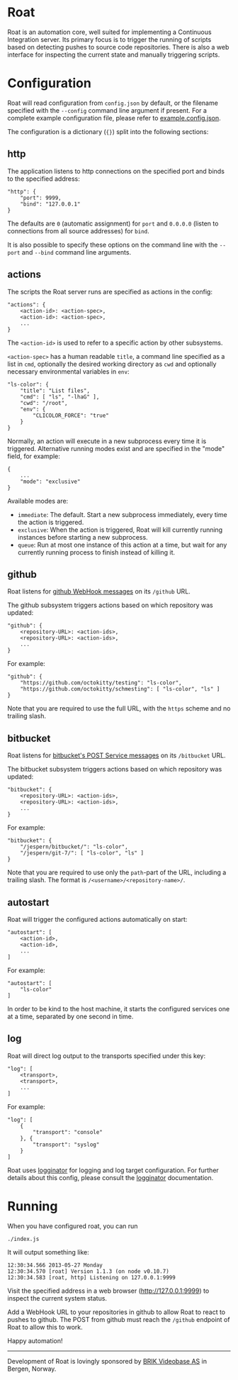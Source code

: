 Roat
====
Roat is an automation core, well suited for implementing a Continuous
Integration server. Its primary focus is to trigger the running of scripts
based on detecting pushes to source code repositories. There is also a web
interface for inspecting the current state and manually triggering scripts.

Configuration
=============
Roat will read configuration from `config.json` by default, or the filename
specified with the `--config` command line argument if present. For a complete
example configuration file, please refer to
[example.config.json](example.config.json).

The configuration is a dictionary (`{}`) split into the following sections:

http
----
The application listens to http connections on the specified port and binds to
the specified address:

    "http": {
        "port": 9999,
        "bind": "127.0.0.1"
    }

The defaults are `0` (automatic assignment) for `port` and `0.0.0.0` (listen
to connections from all source addresses) for `bind`.

It is also possible to specify these options on the command line with the
`--port` and `--bind` command line arguments.

actions
-------
The scripts the Roat server runs are specified as actions in the config:

    "actions": {
        <action-id>: <action-spec>,
        <action-id>: <action-spec>,
        ...
    }

The `<action-id>` is used to refer to a specific action by other subsystems.

`<action-spec>` has a human readable `title`, a command line specified as a
list in `cmd`, optionally the desired working directory as `cwd` and
optionally necessary environmental variables in `env`:

    "ls-color": {
        "title": "List files",
        "cmd": [ "ls", "-lhaG" ],
        "cwd": "/root",
        "env": {
            "CLICOLOR_FORCE": "true"
        }
    }

Normally, an action will execute in a new subprocess every time it is
triggered. Alternative running modes exist and are specified in the "mode"
field, for example:

    {
        ...
        "mode": "exclusive"
    }

Available modes are:

 * `immediate`: The default. Start a new subprocess immediately, every time
    the action is triggered.
 * `exclusive`: When the action is triggered, Roat will kill currently running
    instances before starting a new subprocess.
 * `queue`: Run at most one instance of this action at a time, but wait for
    any currently running process to finish instead of killing it.

github
------
Roat listens for [github WebHook messages][githubWebhook] on its `/github` URL.

[githubWebhook]: https://help.github.com/articles/post-receive-hooks

The github subsystem triggers actions based on which repository was updated:

    "github": {
        <repository-URL>: <action-ids>,
        <repository-URL>: <action-ids>,
        ...
    }

For example:

    "github": {
        "https://github.com/octokitty/testing": "ls-color",
        "https://github.com/octokitty/schmesting": [ "ls-color", "ls" ]
    }

Note that you are required to use the full URL, with the `https` scheme and no
trailing slash.

bitbucket
---------
Roat listens for [bitbucket's POST Service messages][bitbucketPOST] on its
`/bitbucket` URL.

[bitbucketPOST]: https://confluence.atlassian.com/display/BITBUCKET/POST+Service+Management

The bitbucket subsystem triggers actions based on which repository was updated:

    "bitbucket": {
        <repository-URL>: <action-ids>,
        <repository-URL>: <action-ids>,
        ...
    }

For example:

    "bitbucket": {
        "/jespern/bitbucket/": "ls-color",
        "/jespern/git-7/": [ "ls-color", "ls" ]
    }

Note that you are required to use only the `path`-part of the URL, including a
trailing slash. The format is `/<username>/<repository-name>/`.

autostart
---------
Roat will trigger the configured actions automatically on start:

    "autostart": [
        <action-id>,
        <action-id>,
        ...
    ]

For example:

    "autostart": [
        "ls-color"
    ]

In order to be kind to the host machine, it starts the configured services one
at a time, separated by one second in time.

log
---
Roat will direct log output to the transports specified under this key:

    "log": [
        <transport>,
        <transport>,
        ...
    ]

For example:

    "log": [
        {
            "transport": "console"
        }, {
            "transport": "syslog"
        }
    ]

Roat uses [logginator][logginator] for logging and log target configuration.
For further details about this config, please consult the
[logginator][logginator] documentation.

[logginator]: https://github.com/brikteknologier/logginator


Running
=======
When you have configured roat, you can run

    ./index.js

It will output something like:

    12:30:34.566 2013-05-27 Monday
    12:30:34.570 [roat] Version 1.1.3 (on node v0.10.7)
    12:30:34.583 [roat, http] Listening on 127.0.0.1:9999

Visit the specified address in a web browser (http://127.0.0.1:9999) to
inspect the current system status.

Add a WebHook URL to your repositories in github to allow Roat to react to
pushes to github. The POST from github must reach the `/github` endpoint of
Roat to allow this to work.

Happy automation!

----

Development of Roat is lovingly sponsored by 
[BRIK Videobase AS](http://www.github.com/brikteknologier) in Bergen, Norway.

